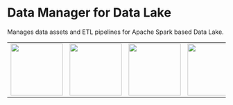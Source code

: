 # Data Manager for Data Lake

Manages data assets and ETL pipelines for Apache Spark based Data Lake.

<center>
    <table>
        <tr>
            <td>
                <img
                    src="https://upload.wikimedia.org/wikipedia/commons/thumb/f/f3/Apache_Spark_logo.svg/1200px-Apache_Spark_logo.svg.png"
                    width="120px"
                />
            </td>
            <td>
                <img src="https://databricks.com/wp-content/uploads/2019/02/databricks-generic-tile.png" width="120px">
            </td>
            <td>
                <img
                    src="https://blog.ippon.tech/content/images/2019/06/emrlogogo.png"
                    width="120px"
                />
            </td>
            <td>
                <img
                    src="https://cdn.app.compendium.com/uploads/user/e7c690e8-6ff9-102a-ac6d-e4aebca50425/d3598759-8045-4b7f-9619-0fed901a9e0b/File/a35b11e3f02caf5d5080e48167cf320c/1_xtt86qweroeeldhjroaaaq.png"
                    width="120px"
                />
            </td>
        </tr>
    </table>
</center>